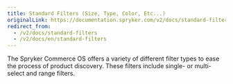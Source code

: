```yaml
---
title: Standard Filters (Size, Type, Color, Etc...)
originalLink: https://documentation.spryker.com/v2/docs/standard-filters
redirect_from:
  - /v2/docs/standard-filters
  - /v2/docs/en/standard-filters
---
```


The Spryker Commerce OS offers a variety of different filter types to ease the process of product discovery. These filters include single- or multi-select and range filters.


